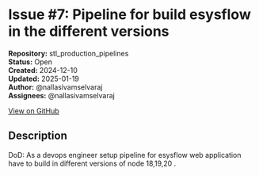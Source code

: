 # Issue #7: Pipeline for build esysflow in the different versions

**Repository:** stl_production_pipelines  
**Status:** Open  
**Created:** 2024-12-10  
**Updated:** 2025-01-19  
**Author:** @nallasivamselvaraj  
**Assignees:** @nallasivamselvaraj  

[View on GitHub](https://github.com/Simtestlab/stl_production_pipelines/issues/7)

## Description

DoD: As a devops engineer setup pipeline for esysflow web application have to build in different versions of node 18,19,20 .